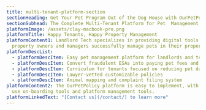 ```yaml
---
title: multi-tenant-platform-section
sectionHeading: Get Your Pet Program Out of the Dog House with OurPetPolicy
sectionSubhead: The Complete Multi-Tenant Platform for Pet  Management
platformImage: /assets/clay-macbook-pro.png
platformTitle: Happy Tenants, Happy Property Management
platformContent1: Landlord Tech specializes in providing digital tools to help
  property owners and managers successfully manage pets in their properties.
platformDescList:
  - platformDescItem: Easy pet management platform for landlords and tenants
  - platformDescItem: Convert fraudulent ESAs into paying pet fees and deposits
  - platformDescItem: Curriculum for tenants focused on reducing pet damage and complaints
  - platformDescItem: Lawyer-vetted customizable policies
  - platformDescItem: Animal mapping and complaint filing system
platformContent2: The OurPetPolicy platform is easy to implement, with easy to
  use on-boarding tools and platform management tools.
platformLinkedText: "[Contact us](/contact/) to learn more"
---
```

